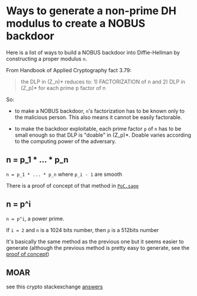 # Ways to generate a non-prime DH modulus to create a NOBUS backdoor

Here is a list of ways to build a NOBUS backdoor into Diffie-Hellman by constructing a proper modulus `n`.

From Handbook of Applied Cryptography fact 3.79:

> the DLP in (Z_n)* reduces to: 1) FACTORIZATION of n and 2) DLP in (Z_p)* for each prime p factor of n

So:

* to make a NOBUS backdoor, `n`'s factorization has to be known only to the malicious person. This also means it cannot be easily factorable.

* to make the backdoor exploitable, each prime factor `p` of `n` has to be small enough so that DLP is "doable" in (Z_p)*. Doable varies according to the computing power of the adversary.


## n = p_1 * ... * p_n

`n = p_1 * ... * p_n` where `p_i - 1` are smooth

There is a proof of concept of that method in [`PoC.sage`](PoC.sage)

## n = p^i

`n = p^i`, a power prime. 

If `i = 2` and `n` is a 1024 bits number, then `p` is a 512bits number

It's basically the same method as the previous one but it seems easier to generate (although the previous method is pretty easy to generate, see the [proof of concept](PoC.sage))

## MOAR

see this crypto stackexchange [answers](http://crypto.stackexchange.com/questions/32415/how-does-a-non-prime-modulus-for-diffie-hellman-allow-for-a-backdoor/32431)

